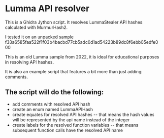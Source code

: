 # Lumma API resolver

This is a Ghidra Jython script. It resolves LummaStealer API hashes calculated with MurmurHash2.

I tested it on an unpacked sample f33a6585faa522f1f03b4bacbd77cb5adc0d1ad54223b89dc8f6ebb05edfe000

This is an old Lumma sample from 2022, it is ideal for educational purposes in resolving API hashes.

It is also an example script that features a bit more than just adding comments.

## The script will do the following:

* add comments with resolved API hash
* create an enum named LummaAPIHash
* create equates for resolved API hashes -- that means the hash values will be represented by the api name instead of the integer
* create labels for the resolved function variables -- that means subsequent function calls have the resolved API name